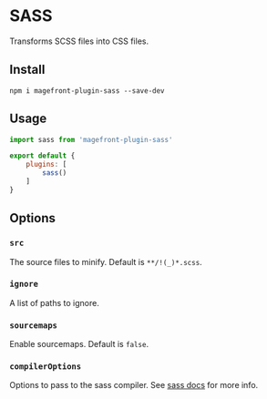 # SASS

Transforms SCSS files into CSS files.

## Install

    npm i magefront-plugin-sass --save-dev

## Usage

```js
import sass from 'magefront-plugin-sass'

export default {
    plugins: [
        sass()
    ]
}
```

## Options

### `src`

The source files to minify. Default is `**/!(_)*.scss`.

### `ignore`

A list of paths to ignore.

### `sourcemaps`

Enable sourcemaps. Default is `false`.

### `compilerOptions`

Options to pass to the sass compiler. See [sass docs](https://sass-lang.com/documentation/js-api) for more info.
